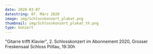 ```yaml
---
date: 2020-03-07
datestring: 07. März 2020
image: img/Schlosskonzert_plakat.png
thumbnail: img/Schlosskonzert_plakat_th.png
type: konzert
---
```


"Gitarre trifft Klavier", 2. Schlosskonzert im Abonnement 2020, Grosser Freskensaal Schloss Pöllau, 19:30h
